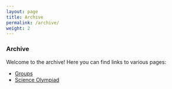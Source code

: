 ```yaml
---
layout: page
title: Archive
permalink: /archive/
weight: 2
---
```


### Archive

<p>Welcome to the archive! Here you can find links to various pages:</p>
<ul>
    <li><a href="/Groups/">Groups</a></li>
    <li><a href="/scioly/">Science Olympiad</a></li>
</ul>
